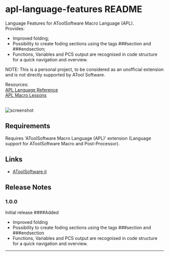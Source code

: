 # apl-language-features README

Language Features for AToolSoftware Macro Language (APL).<br />
Provides:
- Improved folding;
- Possibility to create foding sections using the tags ###section and ###endsection;
- Functions, Variables and PCS output are recognised in code structure for a quick navigation and overview.

NOTE:
This is a personal project, to be considered as an unofficial extension and is not directly supported by ATool Software.


Resources:<br />
[APL Language Reference](https://www.maurofecarotta.it/vscode/extensions/resources/apl-language-ref.pdf)<br />
[APL Macro Lessons](https://www.maurofecarotta.it/vscode/extensions/resources/apl-macro-lessons.pdf)<br />
<br />

![screenshot](https://www.maurofecarotta.it/vscode/extensions/images/atoolsoftware-macro-preview.png)

## Requirements

Requires 'AToolSoftware Macro Language (APL)' extension (Language support for AToolSoftware Macro and Post-Processor).

## Links

* [AToolSoftware.it](http://www.atoolsoftware.it/)

## Release Notes

### 1.0.0

Initial release
####Added
- Improved folding
- Possibility to create foding sections using the tags ###section and ###endsection
- Functions, Variables and PCS output are recognised in code structure for a quick navigation and overview.

-----------------------------------------------------------------------------------------------------------


